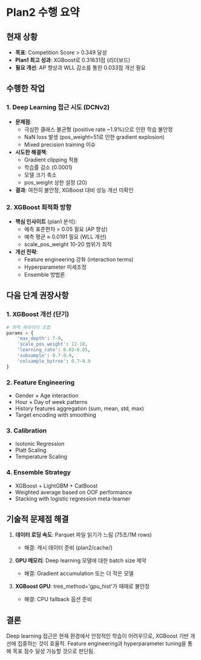 # Plan2 수행 요약

## 현재 상황
- **목표**: Competition Score > 0.349 달성
- **Plan1 최고 성과**: XGBoost로 0.31631점 (리더보드)
- **필요 개선**: AP 향상과 WLL 감소를 통한 0.033점 개선 필요

## 수행한 작업

### 1. Deep Learning 접근 시도 (DCNv2)
- **문제점**:
  - 극심한 클래스 불균형 (positive rate ~1.9%)으로 인한 학습 불안정
  - NaN loss 발생 (pos_weight=51로 인한 gradient explosion)
  - Mixed precision training 이슈
- **시도한 해결책**:
  - Gradient clipping 적용
  - 학습률 감소 (0.0001)
  - 모델 크기 축소
  - pos_weight 상한 설정 (20)
- **결과**: 여전히 불안정, XGBoost 대비 성능 개선 미확인

### 2. XGBoost 최적화 방향
- **핵심 인사이트** (plan1 분석):
  - 예측 표준편차 > 0.05 필요 (AP 향상)
  - 예측 평균 ≈ 0.0191 필요 (WLL 개선)
  - scale_pos_weight 10-20 범위가 최적
- **개선 전략**:
  - Feature engineering 강화 (interaction terms)
  - Hyperparameter 미세조정
  - Ensemble 방법론

## 다음 단계 권장사항

### 1. XGBoost 개선 (단기)
```python
# 최적 파라미터 조합
params = {
    'max_depth': 7-9,
    'scale_pos_weight': 12-18,
    'learning_rate': 0.03-0.05,
    'subsample': 0.7-0.9,
    'colsample_bytree': 0.7-0.9
}
```

### 2. Feature Engineering
- Gender × Age interaction
- Hour × Day of week patterns
- History features aggregation (sum, mean, std, max)
- Target encoding with smoothing

### 3. Calibration
- Isotonic Regression
- Platt Scaling
- Temperature Scaling

### 4. Ensemble Strategy
- XGBoost + LightGBM + CatBoost
- Weighted average based on OOF performance
- Stacking with logistic regression meta-learner

## 기술적 문제점 해결
1. **데이터 로딩 속도**: Parquet 파일 읽기가 느림 (75초/1M rows)
   - 해결: 캐시 데이터 준비 (plan2/cache/)

2. **GPU 메모리**: Deep learning 모델에 대한 batch size 제약
   - 해결: Gradient accumulation 또는 더 작은 모델

3. **XGBoost GPU**: tree_method='gpu_hist'가 때때로 불안정
   - 해결: CPU fallback 옵션 준비

## 결론
Deep learning 접근은 현재 환경에서 안정적인 학습이 어려우므로, XGBoost 기반 개선에 집중하는 것이 효율적. Feature engineering과 hyperparameter tuning을 통해 목표 점수 달성 가능할 것으로 판단됨.
